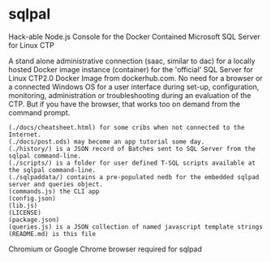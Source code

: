 # sqlpal
Hack-able Node.js Console for the Docker Contained Microsoft SQL Server for Linux CTP

A stand alone administrative connection (saac, similar to dac) for a locally
hosted Docker image instance (container) for the 'official' SQL Server for Linux
CTP2.0 Docker Image from dockerhub.com. No need for a browser or a connected
Windows OS for a user interface during set-up, configuration, monitoring,
administration or troubleshooting during an evaluation of the CTP. But if you have
the browser, that works too on demand from the command prompt.

    (./docs/cheatsheet.html) for some cribs when not connected to the Internet.
    (./docs/post.ods) may become an app tutorial some day.
    (./history/) is a JSON record of Batches sent to SQL Server from the sqlpal command-line.
    (./scripts/) is a folder for user defined T-SQL scripts available at the sqlpal command-line.
    (./sqlpaddata/) contains a pre-populated nedb for the embedded sqlpad server and queries object.
    (commands.js) the CLI app
    (config.json)
    (lib.js)
    (LICENSE)
    (package.json)
    (queries.js) is a JSON collection of named javascript template strings   
    (README.md) is this file

Chromium or Google Chrome browser required for sqlpad
